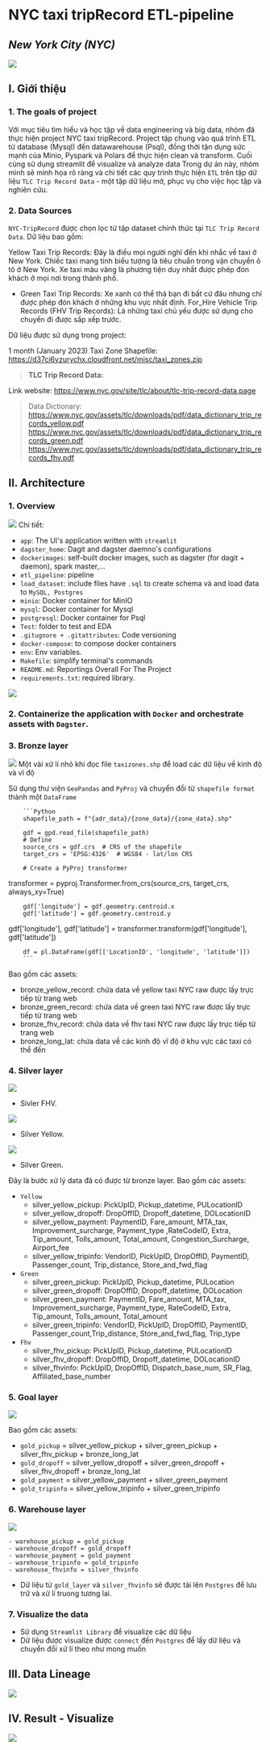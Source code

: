 # NYC taxi tripRecord ETL-pipeline

## _New York City (NYC)_

![](images/taxi.png)

## I. Giới thiệu

### 1. The goals of project

Với mục tiêu tìm hiểu và học tập về data engineering và big data, nhóm đã thực hiện project NYC taxi tripRecord. Project tập chung vào quá trình ETL từ database (Mysql) đến datawarehouse (Psql), đồng thời tận dụng sức mạnh của Minio, Pyspark và Polars để thực hiện clean và transform. Cuối cùng sử dụng streamlit để visualize và analyze data
Trong dự án này, nhóm mình sẽ minh họa rõ ràng và chi tiết các quy trình thực hiện `ETL` trên tập dữ liệu `TLC Trip Record Data` - một tập dữ liệu mở, phục vụ cho việc học tập và nghiên cứu.

### 2. Data Sources

`NYC-TripRecord` được chọn lọc từ tập dataset chính thức tại `TLC Trip Record Data`.
Dữ liệu bao gồm:

Yellow Taxi Trip Records: Đây là điều mọi người nghĩ đến khi nhắc về taxi ở New York. Chiếc taxi mang tính biểu tượng là tiêu chuẩn trong vận chuyển ô tô ở New York. Xe taxi màu vàng là phương tiện duy nhất được phép đón khách ở mọi nơi trong thành phố.
-   Green Taxi Trip Records: Xe xanh có thể thả bạn đi bất cứ đâu nhưng chỉ được phép đón khách ở những khu vực nhất định.
For_Hire Vehicle Trip Records (FHV Trip Records): Là những taxi chủ yếu được sử dụng cho chuyến đi được sắp xếp trước.
  
Dữ liệu được sử dụng trong project:

1 month (January 2023)
Taxi Zone Shapefile: https://d37ci6vzurychx.cloudfront.net/misc/taxi_zones.zip

> **TLC Trip Record Data:**
>
Link website: https://www.nyc.gov/site/tlc/about/tlc-trip-record-data.page
>
> Data Dictionary:
> https://www.nyc.gov/assets/tlc/downloads/pdf/data_dictionary_trip_records_yellow.pdf
> https://www.nyc.gov/assets/tlc/downloads/pdf/data_dictionary_trip_records_green.pdf
> https://www.nyc.gov/assets/tlc/downloads/pdf/data_dictionary_trip_records_fhv.pdf

## II. Architecture

### 1. Overview

![](images/dicrectory_tree.png)
Chi tiết:

-   `app`: The UI's application written with `streamlit`
-   `dagster_home`: Dagit and dagster daemno's configurations
-   `dockerimages`: self-built docker images, such as dagster (for dagit + daemon), spark master,...
-   `etl_pipeline`: pipeline
-   `load_dataset`: include files have `.sql` to create schema và and load đata to `MySQL, Postgres`
-   `minio`: Docker container for MinIO
-   `mysql`: Docker container for Mysql
-   `postgresql`: Docker container for Psql
-   `Test`: folder to test and EDA
-   `.gitugnore + .gitattributes`: Code versioning
-   `docker-compose`: to compose docker containers
-   `env`: Env variables.
-   `Makefile`: simplify terminal's commands
-   `README.md`: Reportings Overall For The Project
-   `requirements.txt`: required library.

![](images/design_pipeline.png)

### 2. Containerize the application with `Docker` and orchestrate assets with `Dagster`.

### 3. Bronze layer

![](images/bronze.png)
Một vài xử lí nhỏ khi đọc file `taxizones.shp` để load các dữ liệu về kinh độ và vĩ độ

Sử dụng thư viện `GeoPandas` and `PyProj` và chuyển đổi từ `shapefile format` thành một `DataFrame`

        ```Python
        shapefile_path = f"{adr_data}/{zone_data}/{zone_data}.shp"

        gdf = gpd.read_file(shapefile_path)
        # Define
        source_crs = gdf.crs  # CRS of the shapefile
        target_crs = 'EPSG:4326'  # WGS84 - lat/lon CRS

        # Create a PyProj transformer
transformer = pyproj.Transformer.from_crs(source_crs, target_crs, always_xy=True)

        gdf['longitude'] = gdf.geometry.centroid.x
        gdf['latitude'] = gdf.geometry.centroid.y
gdf['longitude'], gdf['latitude'] = transformer.transform(gdf['longitude'], gdf['latitude'])

        df = pl.DataFrame(gdf[['LocationID', 'longitude', 'latitude']])
        ```

Bao gồm các assets:

-   bronze_yellow_record: chứa data về yellow taxi NYC raw được lấy trực tiếp từ trang web
-   bronze_green_record: chứa data về green taxi NYC raw được lấy trực tiếp từ trang web
-   bronze_fhv_record: chứa data về fhv taxi NYC raw được lấy trực tiếp từ trang web
-   bronze_long_lat: chứa data về các kinh độ vĩ độ ở khu vực các taxi có thể đến

### 4. Silver layer

![](images/silver1.png)

-   Sivler FHV.

![](images/silver2.png)

-   Silver Yellow.

![](images/silver3.png)

-   Silver Green.

Đây là bước xử lý data đã có được từ bronze layer.
Bao gồm các assets:

-   `Yellow`
    -   silver_yellow_pickup: PickUpID, Pickup_datetime, PULocationID
    -   silver_yellow_dropoff: DropOffID, Dropoff_datetime, DOLocationID
    -   silver_yellow_payment: PaymentID, Fare_amount, MTA_tax, Improvement_surcharge, Payment_type ,RateCodeID, Extra, Tip_amount, Tolls_amount, Total_amount, Congestion_Surcharge, Airport_fee
    -   silver_yellow_tripinfo: VendorID, PickUpID, DropOffID, PaymentID, Passenger_count, Trip_distance, Store_and_fwd_flag
-   `Green`
    -   silver_green_pickup: PickUpID, Pickup_datetime, PULocation
    -   silver_green_dropoff: DropOffID, Dropoff_datetime, DOLocation
    -   silver_green_payment: PaymentID, Fare_amount, MTA_tax, Improvement_surcharge, Payment_type, RateCodeID, Extra, Tip_amount, Tolls_amount, Total_amount
    -   silver_green_tripinfo: VendorID, PickUpID, DropOffID, PaymentID, Passenger_count,Trip_distance, Store_and_fwd_flag, Trip_type
-   `Fhv`
    -   silver_fhv_pickup: PickUpID, Pickup_datetime, PULocationID
    -   silver_fhv_dropoff: DropOffID, Dropoff_datetime, DOLocationID
    -   silver_fhvinfo: PickUpID, DropOffID, Dispatch_base_num, SR_Flag, Affiliated_base_number

### 5. Goal layer

![](images/gold.png)

Bao gồm các assets:

-   `gold_pickup` = silver_yellow_pickup + silver_green_pickup + silver_fhv_pickup + bronze_long_lat
-   `gold_dropoff` = silver_yellow_dropoff + silver_green_dropoff + silver_fhv_dropoff + bronze_long_lat
-   `gold_payment` = silver_yellow_payment + silver_green_payment
-   `gold_tripinfo` = silver_yellow_tripinfo + silver_green_tripinfo

### 6. Warehouse layer

![](images/warehouse.png)

    - warehouse_pickup = gold_pickup
    - warehouse_dropoff = gold_dropoff
    - warehouse_payment = gold_payment
    - warehouse_tripinfo = gold_tripinfo
    - warehouse_fhvinfo = silver_fhvinfo

-   Dữ liệu từ `gold_layer` và `silver_fhvinfo` sẽ được tải lên `Postgres` để lưu trữ và xử lí truong tương lai.

### 7. Visualize the data

-   Sử dụng `Streamlit Library` để visualize các dữ liệu
-   Dữ liệu được visualize được `connect` đến `Postgres` để lấy dữ liệu và chuyển đổi xử lí theo như mong muốn

## III. Data Lineage

![](images/general.png)

## IV. Result - Visualize

![](images/result.png)
